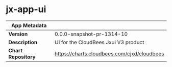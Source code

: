 # jx-app-ui

|App Metadata||
|---|---|
| **Version** | 0.0.0-snapshot-pr-1314-10 |
| **Description** | UI for the CloudBees Jxui V3 product |
| **Chart Repository** | https://charts.cloudbees.com/cjxd/cloudbees |
